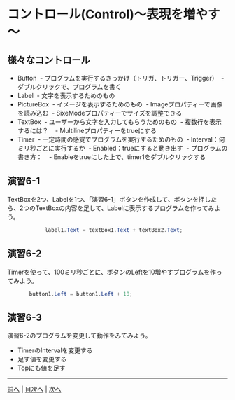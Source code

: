# コントロール(Control)～表現を増やす～

## 様々なコントロール
- Button
  - プログラムを実行するきっかけ（トリガ、トリガー、Trigger）
  - ダブルクリックで、プログラムを書く
- Label
  - 文字を表示するためのもの
- PictureBox
  - イメージを表示するためのもの
  - Imageプロパティーで画像を読み込む
  - SixeModeプロパティーでサイズを調整できる  
- TextBox
  - ユーザーから文字を入力してもらうためのもの
  - 複数行を表示するには？
    - Multilineプロパティーをtrueにする
- Timer
  - 一定時間の感覚でプログラムを実行するためのもの
  - Interval：何ミリ秒ごとに実行するか
  - Enabled：trueにすると動き出す
  - プログラムの書き方：
    - Enableをtrueにした上で、timer1をダブルクリックする

## 演習6-1
TextBoxを2つ、Labelを1つ、「演習6-1」ボタンを作成して、ボタンを押したら、2つのTextBoxの内容を足して、Labelに表示するプログラムを作ってみよう。

```cs
            label1.Text = textBox1.Text + textBox2.Text;
  ```
        
## 演習6-2
Timerを使って、100ミリ秒ごとに、ボタンのLeftを10増やすプログラムを作ってみよう。
```cs
       button1.Left = button1.Left + 10;
```

## 演習6-3
演習6-2のプログラムを変更して動作をみてみよう。

- TimerのIntervalを変更する
- 足す値を変更する
- Topにも値を足す

---

[前へ](05.md) | [目次へ](README.md#%E7%9B%AE%E6%AC%A1) | [次へ](07.md)
